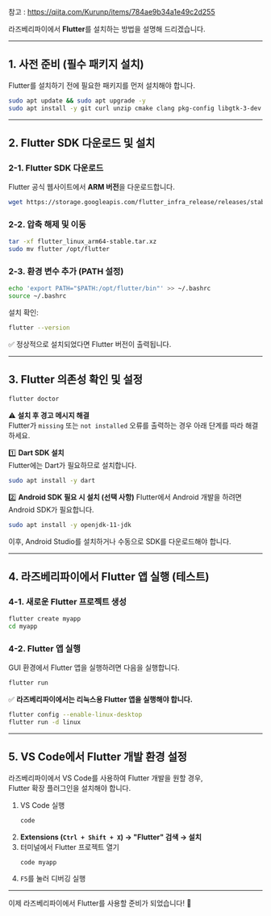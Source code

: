 참고 : https://qiita.com/Kurunp/items/784ae9b34a1e49c2d255  

라즈베리파이에서 **Flutter**를 설치하는 방법을 설명해 드리겠습니다.  

---

## **1. 사전 준비 (필수 패키지 설치)**  
Flutter를 설치하기 전에 필요한 패키지를 먼저 설치해야 합니다.  

```bash
sudo apt update && sudo apt upgrade -y
sudo apt install -y git curl unzip cmake clang pkg-config libgtk-3-dev
```

---

## **2. Flutter SDK 다운로드 및 설치**  

### **2-1. Flutter SDK 다운로드**  
Flutter 공식 웹사이트에서 **ARM 버전**을 다운로드합니다.  

```bash
wget https://storage.googleapis.com/flutter_infra_release/releases/stable/linux/flutter_linux_arm64-stable.tar.xz
```

### **2-2. 압축 해제 및 이동**  
```bash
tar -xf flutter_linux_arm64-stable.tar.xz
sudo mv flutter /opt/flutter
```

### **2-3. 환경 변수 추가 (PATH 설정)**  
```bash
echo 'export PATH="$PATH:/opt/flutter/bin"' >> ~/.bashrc
source ~/.bashrc
```

설치 확인:  
```bash
flutter --version
```
✅ 정상적으로 설치되었다면 Flutter 버전이 출력됩니다.

---

## **3. Flutter 의존성 확인 및 설정**  

```bash
flutter doctor
```

⚠️ **설치 후 경고 메시지 해결**  
Flutter가 `missing` 또는 `not installed` 오류를 출력하는 경우 아래 단계를 따라 해결하세요.  

1️⃣ **Dart SDK 설치**  
Flutter에는 Dart가 필요하므로 설치합니다.  
```bash
sudo apt install -y dart
```

2️⃣ **Android SDK 필요 시 설치 (선택 사항)**
Flutter에서 Android 개발을 하려면 Android SDK가 필요합니다.  
```bash
sudo apt install -y openjdk-11-jdk
```
이후, Android Studio를 설치하거나 수동으로 SDK를 다운로드해야 합니다.

---

## **4. 라즈베리파이에서 Flutter 앱 실행 (테스트)**  

### **4-1. 새로운 Flutter 프로젝트 생성**  
```bash
flutter create myapp
cd myapp
```

### **4-2. Flutter 앱 실행**  
GUI 환경에서 Flutter 앱을 실행하려면 다음을 실행합니다.  
```bash
flutter run
```

✅ **라즈베리파이에서는 리눅스용 Flutter 앱을 실행해야 합니다.**  
```bash
flutter config --enable-linux-desktop
flutter run -d linux
```

---

## **5. VS Code에서 Flutter 개발 환경 설정**  
라즈베리파이에서 VS Code를 사용하여 Flutter 개발을 원할 경우,  
Flutter 확장 플러그인을 설치해야 합니다.

1. VS Code 실행  
   ```bash
   code
   ```
2. **Extensions (`Ctrl + Shift + X`) → "Flutter" 검색 → 설치**  
3. 터미널에서 Flutter 프로젝트 열기  
   ```bash
   code myapp
   ```
4. `F5`를 눌러 디버깅 실행  

---

이제 라즈베리파이에서 Flutter를 사용할 준비가 되었습니다! 🚀
